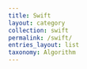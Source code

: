 ```yaml
---
title: Swift
layout: category
collection: swift
permalink: /swift/
entries_layout: list
taxonomy: Algorithm
---
```

